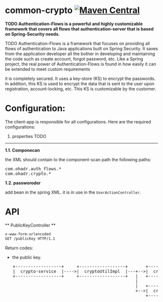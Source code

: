 common-crypto   [![Maven Central](https://maven-badges.herokuapp.com/maven-central/com.ohadr/common-crypto/badge.svg)](https://maven-badges.herokuapp.com/maven-central/com.ohadr/common-crypto)
==================
**TODO Authentication-Flows is a powerful and highly customizable framework that covers all flows that authentication-server 
that is based on Spring-Security needs.**

TODO Authentication-Flows is a framework that focuses on providing all flows of authentication to Java applications built on Spring Security. 
It saves from the application developer all the bother in developing and maintaining the code such as create account, forgot password, etc. 
Like a Spring project, the real power of Authentication-Flows is found in how easily it can be extended to meet custom requirements

it is completely secured. It uses a key-store (KS) to encrypt the passwords. In addition, this KS is used to encrypt the data that is sent 
to the user upon registration, account-locking, etc. This KS is customizable by the customer.




Configuration: 
=======
The client-app is responsible for all configurations. Here are the required configurations:

1. properties TODO
---------------------------
**1.1. Componecan**

the XML should contain to the component-scan path the following paths:
<pre>
com.ohadr.auth_flows.*
com.ohadr.crypto.*
</pre>

**1.2. passworoder**

add bean in the spring XML. it is in use in the `UserActionController`.





API
====

** PublicKeyController **

```xml
x-www-form-urlencoded
GET /publicKey HTTP/1.1
```
Return codes:

* the public key.


<pre>
   +------------------+     +------------------+       +------------------+     
   |  crypto-service  |---->|  cryptoUtilImpl  |---+-->|  cryptoProvider  |	
   +------------------+     +------------------+   |   +------------------+
                                                   |
                                                   |   +-------------------+
                                                   +-->|  cryptoProperties |
                                                       +-------------------+
   
</pre>
   
        